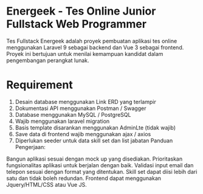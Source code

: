 # Energeek - Tes Online Junior Fullstack Web Programmer
 
Tes Fullstack Energeek adalah proyek pembuatan aplikasi tes online menggunakan Laravel 9 sebagai backend dan Vue 3 sebagai frontend. Proyek ini bertujuan untuk menilai kemampuan kandidat dalam pengembangan perangkat lunak.

# Requirement

1. Desain database menggunakan Link ERD yang terlampir
2. Dokumentasi API menggunakan Postman / Swagger
3. Database menggunakan MySQL / PostgreSQL
4. Wajib menggunakan laravel migration
5. Basis template disarankan menggunakan AdminLte (tidak wajib)
6. Save data di frontend wajib menggunakan ajax / axios
7. Diperlukan seeder untuk data skill set dan list jabatan
Panduan Pengerjaan:

Bangun aplikasi sesuai dengan mock up yang disediakan.
Prioritaskan fungsionalitas aplikasi untuk berjalan dengan baik.
Validasi input email dan telepon sesuai dengan format yang ditentukan.
Skill set dapat diisi lebih dari satu dan tidak boleh redundan.
Frontend dapat menggunakan Jquery/HTML/CSS atau Vue JS.

